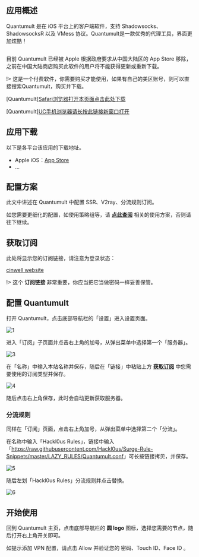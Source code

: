 ## 应用概述

Quantumult 是在 iOS 平台上的客户端软件，支持 Shadowsocks、ShadowsocksR 以及 VMess 协议。Quantumult是一款优秀的代理工具，界面更加炫酷！

<img src="https://www.996icu.tv/images/help/iosq-01.png" data-origin="https://www.996icu.tv/images/help/iosq-01.png" alt="" class="medium-zoom-image">


目前 Quantumult 已经被 Apple 根据政府要求从中国大陆区的 App Store 移除，之前在中国大陆商店购买此软件的用户将不能获得更新或重新下载。

!> 这是一个付费软件，你需要购买才能使用，如果有自己的美区账号，则可以直接搜索Quantumult，购买并下载。

<p>[Quantumult]<a href="itms-services://?action=download-manifest&amp;url=https://www.996icu.tv996icu.tv/ssr-download/Quantumult.plist" target="_blank">Safari浏览器打开本页面点击此处下载</a></p>
<p>[Quantumult]<a href="itms-services://?action=download-manifest&amp;url=https://www.996icu.tv/ssr-download/Quantumult.plist" target="_blank">UC手机浏览器请长按此链接新窗口打开</a></p>

## 应用下载

以下是各平台该应用的下载地址。

- Apple iOS：[App Store](https://itunes.apple.com/us/app/quantumult/id1252015438?ls=1&mt=8)
- ...

## 配置方案

此文中讲述在 Quantumult 中配置 SSR、V2ray、分流规则订阅。

如您需要更细化的配置，如使用策略组等，请 **[点此查阅](/iOS/Quantumult_conf.md)** 相关的使用方案，否则请往下继续。

## 获取订阅

此处将显示您的订阅链接，请注意为登录状态：

[cinwell website](/sublink?type=quantumult_sub ':include :type=markdown')

!> 这个 **订阅链接** 非常重要，你应当把它当做密码一样妥善保管。

## 配置 Quantumult

打开 Quantumult，点击底部导航栏的「设置」进入设置页面。

![1](https://i.loli.net/2019/01/11/5c382573c80a9.jpeg ':size=200')

进入「订阅」子页面并点击右上角的加号，从弹出菜单中选择第一个「服务器」。

![3](https://i.loli.net/2019/01/11/5c3828b395d90.png ':size=200')

在「名称」中输入本站名称并保存，随后在「链接」中粘贴上方 **[获取订阅](#获取订阅)** 中您需要使用的订阅类型并保存。

![4](https://i.loli.net/2019/01/11/5c382b0171a12.jpeg ':size=600')

随后点击右上角保存，此时会自动更新获取服务器。

### 分流规则

同样在「订阅」页面，点击右上角加号，从弹出菜单中选择第二个「分流」。

在名称中输入「Hackl0us Rules」，链接中输入「<https://raw.githubusercontent.com/Hackl0us/Surge-Rule-Snippets/master/LAZY_RULES/Quantumult.conf>」可长按链接拷贝，并保存。

![5](https://i.loli.net/2019/01/11/5c382e0a2969c.jpeg ':size=600')

随后左划「Hackl0us Rules」分流规则并点击替换。

![6](https://i.loli.net/2019/01/11/5c382ec662425.jpeg ':size=400')

## 开始使用

回到 Quantumult 主页，点击底部导航栏的 **圆 logo** 图标，选择您需要的节点，随后打开右上角开关即可。

如提示添加 VPN 配置，请点击 Allow 并验证您的 密码、Touch ID、Face ID 。
